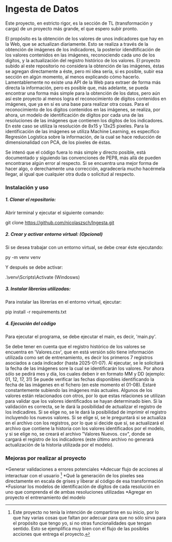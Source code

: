 # Ingesta de Datos

Este proyecto, en estricto rigor, es la sección de TL (transformación y carga) de un proyecto más grande, el que espero subir pronto.

El propósito es la obtención de los valores de unos indicadores que hay en la Web, que se actualizan diariamente. 
Esto se realiza a través de la obtención de imágenes de los indicadores, la posterior idendtificación de los valores contenidos en las imágenes, reconociendo cada uno de los dígitos, y la actualización del registro histórico de los valores. El proyecto subido al este repositorio no considera la obtención de las imágenes, éstas se agregan directamente a éste, pero mi idea sería, si es posible, subir esa sección en algún momento, al menos explicando cómo hacerlo.  
Lamentablemente no existe una API de la Web para extraer de forma más directa la información, pero es posible que, más adelante, se pueda encontrar una forma más simple para la obtención de los datos, pero aún así este proyecto al menos logra el reconocimiento de dígitos contenidos en imágenes, que ya en sí es una base para realizar otra cosas. 
Para el reconocimiento de los dígitos contenidos en las imágenes, se realiza, por ahora, un modelo de identificación de dígitos por cada una de las resoluciones de las imágenes que contienen los dígitos de los indicadores. En este caso se utiliza la resolución de 8x15 y 13x25 pixeles. Para la identificación de las imágenes se utiliza Machine Learning, es específico Regresión Logística sobre la información, de la cual se hace reducción de dimensionalidad con PCA, de los pixeles de éstas.

Se intenó que el código fuera lo más simple y directo posible, está documentado y siguiendo las convenciones de PEP8, más allá de pueden encontrarse algún error al respecto.
Si se encuentra una mejor forma de hacer algo, o derechamente una corrección, agradecería mucho hacérmela llegar, al igual que cualquier otra duda o solicitud al respecto.

### Instalación y uso

##### 1. Clonar el repositorio:

Abrir terminal y ejecutar el siguiente comando:

git clone https://github.com/nicolaszsch/Ingesta.git

##### 2. Crear y activar entorno virtual: (Opcional)

Si se desea trabajar con un entorno virtual, se debe crear éste ejecutando:

py -m venv venv

Y después se debe activar:

.\venv\Scripts\Activate   (Windosws)

##### 3. Instalar librerías utilizadas:

Para instalar las librerías en el entorno virtual, ejecutar:

pip install -r requirements.txt

##### 4. Ejecución del código

Para ejecutar el programa, se debe ejecutar el main, es decir, 'main.py'.

Se debe tener en cuenta que el registro histórico de los valores se encuentra en 'Valores.csv', que en está versión sólo tiene información utilizada como set de entrenamiento, es decir los primeros 7 registros asociados a cada indicador (hasta 2025-01-07).
Al ejecutar, se le solicitará la fecha de las imágenes sore la cual se identificarán los valores. Por ahora sólo se pedirá mes y día, los cuales deben ir en formato MM y DD (ejemplo: 01, 12, 17, 31)
Se puede verificar las fechas disponibles identificando la fecha de las imágenes en el fichero (en este momento el 01-08). Estaré constantemente subiendo las imágenes más actuales.
Algunos de los valores están relacionados con otros, por lo que estas relaciones se utilizan para validar que los valores identificados se hayan determinado bien.
Si la validación es correcta, se le dará la posibilidad de actualizar el registro de los indicadires. Si se elige no, se le dará la posibilidad de imprimir el registro incluyendo los nuevos valores. Si se elige sí, se le preguntará si se actualiza en el archivo con los registros, por lo que si decide que sí, se actualizará el archivo que contiene la historia con los valores identificados por el modelo, y si se elige no, se creará el archivo "Valores Nuevos. csv", donde se cargará el registro de los indicadores (este último archivo no generará actualización de la historia utilizada por el modelo). 


### Mejoras por realizar al proyecto

*Generar validaciones a errores potenciales
*Adecuar flujo de acciones al interactuar con el usuario [^1]
*Qué la generación de los pixeles sea directamente en escala de grises y liberar al código de esa transformación
*Fusionar los modelos de identificación de dígitos de cada resolución en uno que comprenda el de ambas resoluciones utilizadas
*Agregar en proyecto el entrenamiento del modelo

[^1]: Este proyecto no tenía la intención de compartirse en su inicio, por lo que hay varias cosas que faltan por adecuar para que no sólo sirva para el propósito que tengo yo, si no otras funcionalidades que tengan sentido. Esto se ejemplifica muy bien con el flujo de las posibles acciones que entrega el proyecto.
